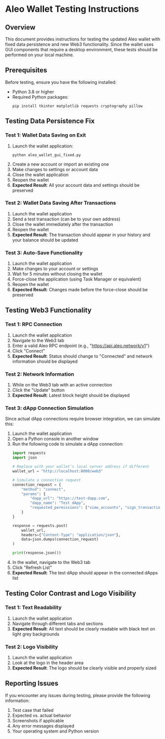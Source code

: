 # Aleo Wallet Testing Instructions

## Overview
This document provides instructions for testing the updated Aleo wallet with fixed data persistence and new Web3 functionality. Since the wallet uses GUI components that require a desktop environment, these tests should be performed on your local machine.

## Prerequisites
Before testing, ensure you have the following installed:
- Python 3.8 or higher
- Required Python packages:
  ```
  pip install tkinter matplotlib requests cryptography pillow
  ```

## Testing Data Persistence Fix

### Test 1: Wallet Data Saving on Exit
1. Launch the wallet application:
   ```
   python aleo_wallet_gui_fixed.py
   ```
2. Create a new account or import an existing one
3. Make changes to settings or account data
4. Close the wallet application
5. Reopen the wallet
6. **Expected Result**: All your account data and settings should be preserved

### Test 2: Wallet Data Saving After Transactions
1. Launch the wallet application
2. Send a test transaction (can be to your own address)
3. Close the wallet immediately after the transaction
4. Reopen the wallet
5. **Expected Result**: The transaction should appear in your history and your balance should be updated

### Test 3: Auto-Save Functionality
1. Launch the wallet application
2. Make changes to your account or settings
3. Wait for 5 minutes without closing the wallet
4. Force-close the application (using Task Manager or equivalent)
5. Reopen the wallet
6. **Expected Result**: Changes made before the force-close should be preserved

## Testing Web3 Functionality

### Test 1: RPC Connection
1. Launch the wallet application
2. Navigate to the Web3 tab
3. Enter a valid Aleo RPC endpoint (e.g., "https://api.aleo.network/v1")
4. Click "Connect"
5. **Expected Result**: Status should change to "Connected" and network information should be displayed

### Test 2: Network Information
1. While on the Web3 tab with an active connection
2. Click the "Update" button
3. **Expected Result**: Latest block height should be displayed

### Test 3: dApp Connection Simulation
Since actual dApp connections require browser integration, we can simulate this:
1. Launch the wallet application
2. Open a Python console in another window
3. Run the following code to simulate a dApp connection:
   ```python
   import requests
   import json
   
   # Replace with your wallet's local server address if different
   wallet_url = "http://localhost:8000/web3"
   
   # Simulate a connection request
   connection_request = {
       "method": "connect",
       "params": {
           "dapp_url": "https://test-dapp.com",
           "dapp_name": "Test dApp",
           "requested_permissions": ["view_accounts", "sign_transactions"]
       }
   }
   
   response = requests.post(
       wallet_url,
       headers={"Content-Type": "application/json"},
       data=json.dumps(connection_request)
   )
   
   print(response.json())
   ```
4. In the wallet, navigate to the Web3 tab
5. Click "Refresh List"
6. **Expected Result**: The test dApp should appear in the connected dApps list

## Testing Color Contrast and Logo Visibility

### Test 1: Text Readability
1. Launch the wallet application
2. Navigate through different tabs and sections
3. **Expected Result**: All text should be clearly readable with black text on light grey backgrounds

### Test 2: Logo Visibility
1. Launch the wallet application
2. Look at the logo in the header area
3. **Expected Result**: The logo should be clearly visible and properly sized

## Reporting Issues
If you encounter any issues during testing, please provide the following information:
1. Test case that failed
2. Expected vs. actual behavior
3. Screenshots if applicable
4. Any error messages displayed
5. Your operating system and Python version
